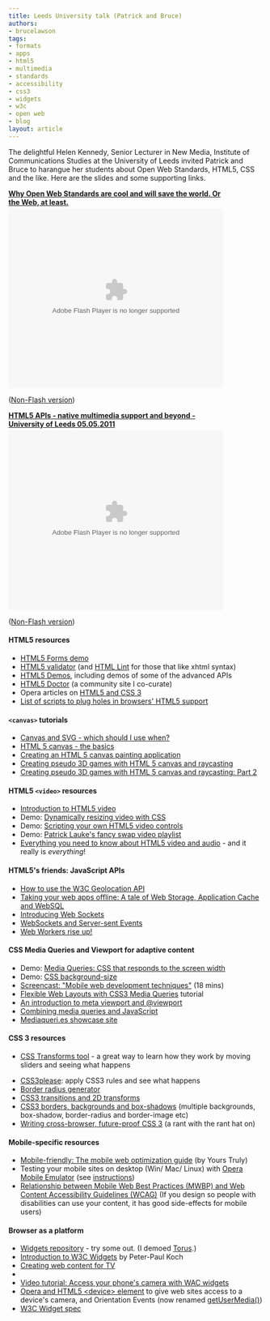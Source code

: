 ```yaml
---
title: Leeds University talk (Patrick and Bruce)
authors:
- brucelawson
tags:
- formats
- apps
- html5
- multimedia
- standards
- accessibility
- css3
- widgets
- w3c
- open web
- blog
layout: article
---
```

<p>The delightful Helen Kennedy, Senior Lecturer in New Media, Institute of Communications Studies at the University of Leeds invited Patrick and Bruce to harangue her students about Open Web Standards, HTML5, CSS and the like. Here are the slides and some supporting links.</p>

<div style="width:425px" id="__ss_7860079"><strong style="display:block;margin:12px 0 4px"><a href="http://www.slideshare.net/brucelawson/why-open-web-standards-are-cool-and-will-save-the-world-or-the-web-at-least-7860079" title="Why Open Web Standards are cool and will save the world. Or the Web, at least.">Why Open Web Standards are cool and will save the world. Or the Web, at least.</a></strong><object id="__sse7860079" width="425" height="355"><param name="movie" value="http://static.slidesharecdn.com/swf/ssplayer2.swf?doc=bruce-lawson-open-web-standards-leeds-110506071041-phpapp01&amp;stripped_title=why-open-web-standards-are-cool-and-will-save-the-world-or-the-web-at-least-7860079&amp;userName=brucelawson" /><param name="allowFullScreen" value="true" /><param name="allowScriptAccess" value="never" /><embed name="__sse7860079" src="http://static.slidesharecdn.com/swf/ssplayer2.swf?doc=bruce-lawson-open-web-standards-leeds-110506071041-phpapp01&amp;stripped_title=why-open-web-standards-are-cool-and-will-save-the-world-or-the-web-at-least-7860079&amp;userName=brucelawson" type="application/x-shockwave-flash" allowfullscreen="true" width="425" height="355" allowscriptaccess="never" /></object>

<p>(<a href="http://www.slideshare.net/mobile/brucelawson/why-open-web-standards-are-cool-and-will-save-the-world-or-the-web-at-least-7860079" target="_blank">Non-Flash version</a>)</p>
</div>

<div style="width:425px" id="__ss_7873592"> <strong style="display:block;margin:12px 0 4px"><a href="http://www.slideshare.net/redux/html5-apis-native-multimedia-support-and-beyond-university-of-leeds-05052011" title="HTML5 APIs - native multimedia support and beyond - University of Leeds 05.05.2011">HTML5 APIs - native multimedia support and beyond - University of Leeds 05.05.2011</a></strong> <object id="__sse7873592" width="425" height="355"> <param name="movie" value="http://static.slidesharecdn.com/swf/ssplayer2.swf?doc=uni-leeds-html5apis05-05-2011-110507073431-phpapp02&amp;stripped_title=html5-apis-native-multimedia-support-and-beyond-university-of-leeds-05052011&amp;userName=redux" /> <param name="allowFullScreen" value="true" /> <param name="allowScriptAccess" value="never" /> <embed name="__sse7873592" src="http://static.slidesharecdn.com/swf/ssplayer2.swf?doc=uni-leeds-html5apis05-05-2011-110507073431-phpapp02&amp;stripped_title=html5-apis-native-multimedia-support-and-beyond-university-of-leeds-05052011&amp;userName=redux" type="application/x-shockwave-flash" allowfullscreen="true" width="425" height="355" allowscriptaccess="never" /> </object>
<p>(<a href="http://www.slideshare.net/mobile/redux/html5-apis-native-multimedia-support-and-beyond-university-of-leeds-05052011" target="_blank">Non-Flash version</a>)</p>
</div>

<h4>HTML5 resources</h4>
<ul>
<li><a rel="nofollow" href="http://people.opera.com/brucel/demo/html5-forms-LWS-demo.html">HTML5 Forms demo</a></li>
<li><a rel="nofollow" href="http://html5.validator.nu/">HTML5 validator</a> (and <a rel="nofollow" href="http://www.htmllint.com/">HTML Lint</a> for those that like xhtml syntax)</li>
<li><a rel="nofollow" href="http://html5demos.com/">HTML5 Demos</a>, including demos of some of the advanced APIs</li>
<li><a rel="nofollow" href="http://html5doctor.com/">HTML5 Doctor</a> (a community site I co-curate)</li>
<li>Opera articles on <a href="http://dev.opera.com/articles/tags/open%20web/">HTML5 and CSS 3</a></li>
<li><a rel="nofollow" href="http://github.com/Modernizr/Modernizr/wiki/HTML5-Cross-browser-Polyfills">List of scripts to plug holes in browsers&#39; HTML5 support</a></li>
</ul>


<h4>
<code>&lt;canvas&gt;</code> tutorials</h4>

<ul>

<li><a rel="nofollow" href="http://my.opera.com/ODIN/blog/canvas-and-svg-which-should-i-use-when">Canvas and SVG - which should I use when?</a></li>
<li><a rel="nofollow" href="http://dev.opera.com/articles/view/html-5-canvas-the-basics/">HTML 5 canvas - the basics</a></li>
<li><a rel="nofollow" href="http://dev.opera.com/articles/view/html5-canvas-painting/">Creating an HTML 5 canvas painting application</a></li>
<li><a rel="nofollow" href="http://dev.opera.com/articles/view/creating-pseudo-3d-games-with-html-5-can-1/">Creating pseudo 3D games with HTML 5 canvas and raycasting</a></li>
<li>
<a rel="nofollow" href="http://dev.opera.com/articles/view/3d-games-with-canvas-and-raycasting-part/">Creating pseudo 3D games with HTML 5 canvas and raycasting: Part 2</a>
</li>
</ul>

<h4>HTML5 <code>&lt;video&gt;</code> resources</h4>
<ul>
<li><a rel="nofollow" href="Introduction%20to%20HTML5%20video">Introduction to HTML5 video</a></li>
<li>Demo: <a rel="nofollow" href="http://people.opera.com/patrickl/articles/introduction-html5-video/transitions/">Dynamically resizing video with CSS</a>
</li>
<li>Demo: <a rel="nofollow" href="http://people.opera.com/patrickl/articles/introduction-html5-video/scripted-controls/">Scripting your own HTML5 video controls</a>
</li>
<li>Demo: <a rel="nofollow" href="http://people.opera.com/patrickl/articles/chip.eu-video-article/examples/fancy-swap/">Patrick Lauke&#39;s fancy swap video playlist</a>
</li>

<li>
<a rel="nofollow" href="http://my.opera.com/core/blog/2010/03/03/everything-you-need-to-know-about-html5-video-and-audio-2">Everything you need to know about HTML5 video and audio</a> - and it really is <em>everything</em>!</li>
</ul>

<h4>HTML5&#39;s friends: JavaScript APIs</h4>
<ul>
<li><a rel="nofollow" href="http://dev.opera.com/articles/view/how-to-use-the-w3c-geolocation-api/">How to use the W3C Geolocation API</a></li>
<li><a href="http://dev.opera.com/articles/view/taking-your-web-apps-offline-web-storage-appcache-websql/">Taking your web apps offline: A tale of Web Storage, Application Cache and WebSQL</a></li>
<li><a href="http://dev.opera.com/articles/view/introducing-web-sockets/">Introducing Web Sockets</a></li>
<li><a href="http://dev.opera.com/articles/view/websockets-and-server-sent-events/">WebSockets and Server-sent Events</a></li>
<li><a href="http://dev.opera.com/articles/view/web-workers-rise-up/">Web Workers rise up!</a></li>
</ul>

<h4>CSS Media Queries and Viewport for adaptive content</h4>
<ul>
<li>Demo:
<a rel="nofollow" href="http://people.opera.com/danield/css3/vangogh/">Media Queries: CSS that responds to the screen width</a>
</li>
<li>Demo: <a rel="nofollow" href="http://people.opera.com/brucel/demo/background-size.html">CSS background-size </a>
</li>
<li>
<a rel="nofollow" href="http://my.opera.com/ODIN/blog/screencast-mobile-web-development-techniques">Screencast: &quot;Mobile web development techniques&quot;</a> (18 mins)
</li>
<li>
<a rel="nofollow" href="http://www.peachpit.com/articles/article.aspx?p=1604236">Flexible Web Layouts with CSS3 Media Queries</a> tutorial</li>
<li><a href="http://dev.opera.com/articles/view/an-introduction-to-meta-viewport-and-viewport/">An introduction to meta viewport and @viewport</a></li>
<li><a rel="nofollow" href="http://www.quirksmode.org/blog/archives/2010/08/combining_media.html">Combining media queries and JavaScript</a></li>
<li><a href="http://mediaqueri.es">Mediaqueri.es showcase site</a></li>

</ul>

<h4> CSS 3 resources</h4>
<ul>
<li>

<a rel="nofollow" href="http://westciv.com/tools/transforms/index.html">CSS Transforms tool</a> - a great way to learn how they work by moving sliders and seeing what happens</li>
<li>
<a rel="nofollow" href="http://css3please.com/">CSS3please</a>: apply CSS3 rules and see what happens</li>
<li><a rel="nofollow" href="http://border-radius.com/">Border radius generator</a></li>

<li><a rel="nofollow" href="http://dev.opera.com/articles/view/css3-transitions-and-2d-transforms/">CSS3 transitions and 2D transforms</a></li>

<li>
<a rel="nofollow" href="http://dev.opera.com/articles/view/css3-border-background-boxshadow/">CSS3 borders, backgrounds and box-shadows</a> (multiple backgrounds, box-shadow, border-radius and border-image etc)</li>
<li>
<a rel="nofollow" href="http://www.brucelawson.co.uk/2010/cross-browser-future-proof-css-3/">Writing cross-browser, future-proof CSS 3</a> (a rant with the rant hat on)</li>
</ul>

<h4>Mobile-specific resources</h4>
<ul>
<li>
<a rel="nofollow" href="http://dev.opera.com/articles/view/the-mobile-web-optimization-guide/">Mobile-friendly: The mobile web optimization guide</a> (by Yours Truly)</li>
<li>Testing your mobile sites on desktop (Win/ Mac/ Linux) with <a rel="nofollow" href="http://www.opera.com/developer/tools/">Opera Mobile Emulator</a> (see <a rel="nofollow" href="http://dev.opera.com/articles/view/opera-mobile-10-widgets-mobile-emulator-desktop/">instructions</a>)</li>
<li>
<a rel="nofollow" href="http://www.w3.org/TR/mwbp-wcag/">Relationship between Mobile Web Best Practices (MWBP) and Web Content Accessibility Guidelines (WCAG)</a> (If you design so people with disabilities can use your content, it has good side-effects for mobile users)</li>
</ul>


<h4>Browser as a platform</h4>
<ul>
<li>
<a rel="nofollow" href="http://widgets.opera.com/">Widgets repository</a> - try some out. (I demoed <a rel="nofollow" href="http://widgets.opera.com/widget/downloading/4196/1.2/">Torus</a>.)</li>
<li>
<a rel="nofollow" href="http://www.quirksmode.org/blog/archives/2009/04/introduction_to.html">Introduction to W3C Widgets</a> by Peter-Paul Koch</li>
<li><a rel="nofollow" href="http://dev.opera.com/articles/view/creating-web-content-for-tv/">Creating web content for TV</a></li>
<li>
<li><a href="http://my.opera.com/ODIN/blog/video-tutorial-access-your-phones-camera-with-wac-widgets">Video tutorial: Access your phone&#39;s camera with WAC widgets</a></li>
<li><a href="http://my.opera.com/core/blog/2011/03/23/webcam-orientation-preview">Opera and HTML5 &lt;device&gt; element</a> to give web sites access to a device&#39;s camera, and Orientation Events  (now renamed  <a href="http://www.whatwg.org/specs/web-apps/current-work/complete/video-conferencing-and-peer-to-peer-communication.html#obtaining-local-multimedia-content">getUserMedia()</a>)</li>
<li><a rel="nofollow" href="http://www.w3.org/TR/widgets/">W3C Widget spec</a></li>
</li></ul>
